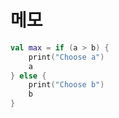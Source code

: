 # 메모

```kotlin
val max = if (a > b) {
    print("Choose a")
    a
} else {
    print("Choose b")
    b
}
```